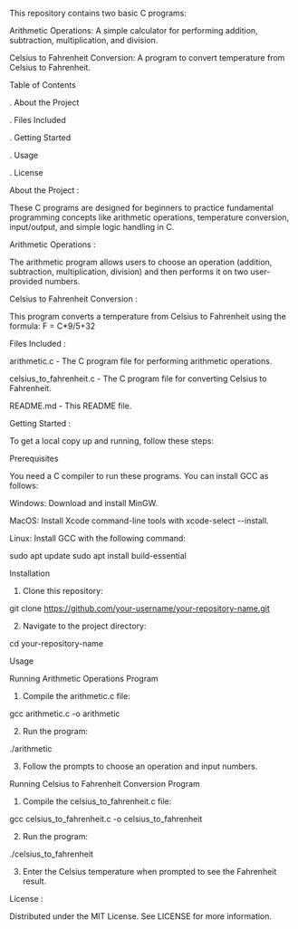 This repository contains two basic C programs:

Arithmetic Operations: A simple calculator for performing addition, subtraction, multiplication, and division.

Celsius to Fahrenheit Conversion: A program to convert temperature from Celsius to Fahrenheit.

Table of Contents

. About the Project

. Files Included

. Getting Started

. Usage

. License

About the Project :

These C programs are designed for beginners to practice fundamental programming concepts like arithmetic operations, temperature conversion, input/output, and simple logic handling in C.

Arithmetic Operations :

The arithmetic program allows users to choose an operation (addition, subtraction, multiplication, division) and then performs it on two user-provided numbers.

Celsius to Fahrenheit Conversion :

This program converts a temperature from Celsius to Fahrenheit using the formula: F = C*9/5+32

Files Included :

arithmetic.c - The C program file for performing arithmetic operations.

celsius_to_fahrenheit.c - The C program file for converting Celsius to Fahrenheit.

README.md - This README file.

Getting Started :

To get a local copy up and running, follow these steps:

Prerequisites

You need a C compiler to run these programs. You can install GCC as follows:

Windows: Download and install MinGW.

MacOS: Install Xcode command-line tools with xcode-select --install.

Linux: Install GCC with the following command:

sudo apt update
sudo apt install build-essential

Installation

1. Clone this repository:

git clone https://github.com/your-username/your-repository-name.git

2. Navigate to the project directory:

cd your-repository-name

Usage

Running Arithmetic Operations Program

1. Compile the arithmetic.c file:

gcc arithmetic.c -o arithmetic

2. Run the program:

./arithmetic

3. Follow the prompts to choose an operation and input numbers.

Running Celsius to Fahrenheit Conversion Program

1. Compile the celsius_to_fahrenheit.c file:

gcc celsius_to_fahrenheit.c -o celsius_to_fahrenheit

2. Run the program:

./celsius_to_fahrenheit

3. Enter the Celsius temperature when prompted to see the Fahrenheit result.

License :

Distributed under the MIT License. See LICENSE for more information.
